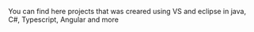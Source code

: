 You can find here projects that was creared using VS and eclipse in java, C#, Typescript, Angular and more
